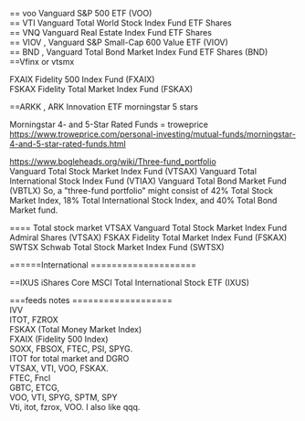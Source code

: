




== voo  Vanguard S&P 500 ETF (VOO)   
== VTI  Vanguard Total World Stock Index Fund ETF Shares   
== VNQ Vanguard Real Estate Index Fund ETF Shares   
== VIOV  , Vanguard S&P Small-Cap 600 Value ETF (VIOV)  
== BND , Vanguard Total Bond Market Index Fund ETF Shares (BND)
==Vfinx or vtsmx  

FXAIX  Fidelity 500 Index Fund (FXAIX)   
FSKAX  Fidelity Total Market Index Fund (FSKAX)   


  

==ARKK , ARK Innovation ETF    morningstar 5 stars



Morningstar 4- and 5-Star Rated Funds = troweprice     
https://www.troweprice.com/personal-investing/mutual-funds/morningstar-4-and-5-star-rated-funds.html
    

https://www.bogleheads.org/wiki/Three-fund_portfolio       
Vanguard Total Stock Market Index Fund (VTSAX)
Vanguard Total International Stock Index Fund (VTIAX)
Vanguard Total Bond Market Fund (VBTLX)
So, a "three-fund portfolio" might consist of 42% Total Stock Market Index, 18% Total International Stock Index, and 40% Total Bond Market fund.



==== Total stock market 
VTSAX  Vanguard Total Stock Market Index Fund Admiral Shares (VTSAX)
FSKAX  Fidelity Total Market Index Fund (FSKAX)
SWTSX  Schwab Total Stock Market Index Fund (SWTSX) 


======International ====================    



==IXUS  iShares Core MSCI Total International Stock ETF (IXUS)     




===feeds notes ===================           
IVV   
ITOT, FZROX   
FSKAX (Total Money Market Index)   
FXAIX (Fidelity 500 Index)   
 SOXX, FBSOX, FTEC, PSI, SPYG.   
  ITOT for total market and DGRO     
VTSAX, VTI, VOO, FSKAX.   
FTEC,  Fncl    
GBTC, ETCG,  
VOO, VTI, SPYG, SPTM, SPY     
Vti, itot, fzrox, VOO. I also like qqq.





